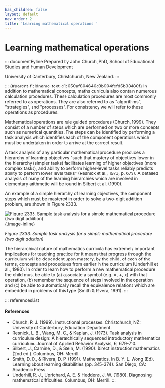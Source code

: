 ```yaml
---
has_children: false
layout: default
nav_order: 2
title: 'Learning mathematical operations '
---
```

# Learning mathematical operations 


::: documentByline
Prepared by John Church, PhD, School of Educational Studies and Human
Development

University of Canterbury, Christchurch, New Zealand.
:::

::: {#parent-fieldname-text-e1e650af804646c8b904fefd5b33d80f}
In addition to mathematical concepts, maths curricula also contain
numerous calculation procedures. These calculation procedures are most
commonly referred to as operations. They are also referred to as
"algorithms", "strategies", and "processes". For consistency we will
refer to these operations as procedures.

Mathematical operations are rule guided procedures (Church, 1999). They
consist of a number of steps which are performed on two or more concepts
such as numerical quantities. The steps can be identified by performing
a task analysis which identifies each of the component operations which
must be undertaken in order to arrive at the correct result.

A task analysis of any particular mathematical procedure produces a
hierarchy of learning objectives "such that mastery of objectives lower
in the hierarchy (simpler tasks) facilitates learning of higher
objectives (more complex tasks), and ability to perform higher-level
tasks reliably predicts ability to perform lower level tasks" (Resnick
et al., 1973, p. 679). A detailed analysis of many of the learning
hierarchies which are involved in elementary arithmetic will be found in
Silbert et al. (1990).

An example of a simple hierarchy of learning objectives, the component
steps which must be mastered in order to solve a two-digit addition
problem, are shown in Figure 2333.

![Figure 2333. Sample task analysis for a simple mathematical procedure
(two digit
addition)](../../../../../../assets/images/TECKSFig2333.png "Figure 2333. Sample task analysis for a simple mathematical procedure (two digit addition)"){.image-inline}

*Figure 2333. Sample task analysis for a simple mathematical procedure
(two digit addition)*

The hierarchical nature of mathematics curricula has extremely important
implications for teaching practice for it means that progress through
the curriculum will be dependent upon mastery, by the child, of each of
the terms, concepts and procedures from earlier in the curriculum
(Underhill et al., 1980). In order to learn how to perform a new
mathematical procedure the child must be able to (a) associate a symbol
(e.g. =, +, x) with that operation, (b) remember the sequence of steps
involved in the operation and (c) be able to automatically recall the
equivalence relations which are embedded in problems of this type (Smith
& Rivera, 1991).
:::

::: referencesList
#### References

-   Church, R. J. (1999). Instructional processes. Christchurch, NZ:
    University of Canterbury, Education Department.
-   Resnick, L. B., Wang, M. C., & Kaplan, J. (1973). Task analysis in
    curriculum design: A hierarchically sequenced introductory
    mathematics curriculum. Journal of Applied Behavior Analysis, 6,
    679-710.
-   Silbert, J., Carnine, D., & Stein, M. (1990). Direct instruction
    mathematics (2nd ed.). Columbus, OH: Merrill.
-   Smith, D. D., & Rivera, D. P. (1991). Mathematics. In B. Y. L. Wong
    (Ed). Learning about learning disabilities (pp. 345-374). San Diego,
    CA: Academic Press.
-   Underhill, R. J., Uprichard, A. E. & Heddens, J. W. (1980).
    Diagnosing mathematical difficulties. Columbus, OH: Merrill.
:::
